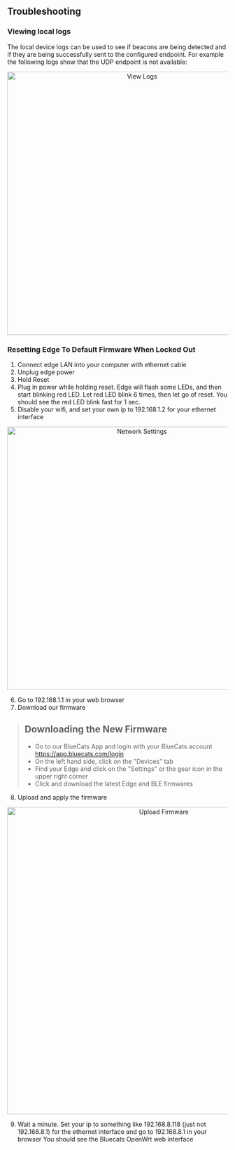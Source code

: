 ## Troubleshooting

### Viewing local logs

The local device logs can be used to see if beacons are being detected and if they are being successfully sent to the configured endpoint. For example the following logs show that the UDP endpoint is not available:

<p align="center"><img width="600px" src="https://s3.amazonaws.com/bluecats-downloads/documentation/bluecats-edge-troubleshooting/View-Logs.png" alt="View Logs"/></p>

### Resetting Edge To Default Firmware When Locked Out
1. Connect edge LAN into your computer with ethernet cable
2. Unplug edge power
3. Hold Reset
4. Plug in power while holding reset. Edge will flash some LEDs, and then start blinking red LED. Let red LED blink 6 times, then let go of reset. You should see the red LED blink fast for 1 sec.
5. Disable your wifi, and set your own ip to 192.168.1.2 for your ethernet interface
<p align="center"><img width="600px" src="https://s3.amazonaws.com/bluecats-downloads/documentation/bluecats-edge-troubleshooting/network-settings.jpg" alt="Network Settings"/></p>

6. Go to 192.168.1.1 in your web browser
7. Download our firmware
> ## Downloading the New Firmware
>* Go to our BlueCats App and login with your BlueCats account https://app.bluecats.com/login
>* On the left hand side, click on the "Devices" tab
>* Find your Edge and click on the "Settings" or the gear icon in the upper right corner
>* Click and download the latest Edge and BLE firmwares 

8. Upload and apply the firmware

<p align="center"><img width="700px" src="https://s3.amazonaws.com/bluecats-downloads/documentation/bluecats-edge-troubleshooting/upload-firmware-pic.jpg" alt="Upload Firmware"/></p>

9. Wait a minute. Set your ip to something like 192.168.8.118 (just not 192.168.8.1) for the ethernet interface and go to 192.168.8.1 in your browser You should see the Bluecats OpenWrt web interface
